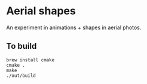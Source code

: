 # Aerial shapes

An experiment in animations + shapes in aerial photos.

## To build

```
brew install cmake
cmake .
make
./out/build
```
